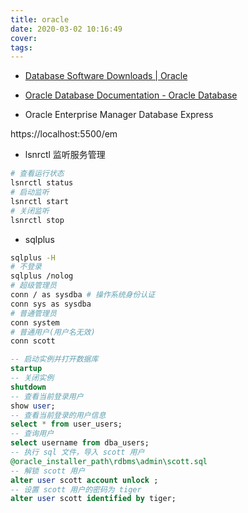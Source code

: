 ```yaml
---
title: oracle
date: 2020-03-02 10:16:49
cover:
tags:
---
```


<!-- more -->
- [Database Software Downloads | Oracle](https://www.oracle.com/database/technologies/oracle-database-software-downloads.html)

- [Oracle Database Documentation - Oracle Database](https://docs.oracle.com/en/database/oracle/oracle-database/index.html)

- Oracle Enterprise Manager Database Express

https://localhost:5500/em

- lsnrctl 监听服务管理

```sh
# 查看运行状态
lsnrctl status
# 启动监听
lsnrctl start
# 关闭监听
lsnrctl stop
```

- sqlplus 

```sh
sqlplus -H
# 不登录
sqlplus /nolog
# 超级管理员
conn / as sysdba # 操作系统身份认证
conn sys as sysdba
# 普通管理员
conn system
# 普通用户(用户名无效)
conn scott
```

```sql plus
-- 启动实例并打开数据库
startup
-- 关闭实例
shutdown
-- 查看当前登录用户
show user;
-- 查看当前登录的用户信息
select * from user_users;
-- 查询用户
select username from dba_users;
-- 执行 sql 文件，导入 scott 用户
@oracle_installer_path\rdbms\admin\scott.sql
-- 解锁 scott 用户
alter user scott account unlock ; 
-- 设置 scott 用户的密码为 tiger
alter user scott identified by tiger;
```
